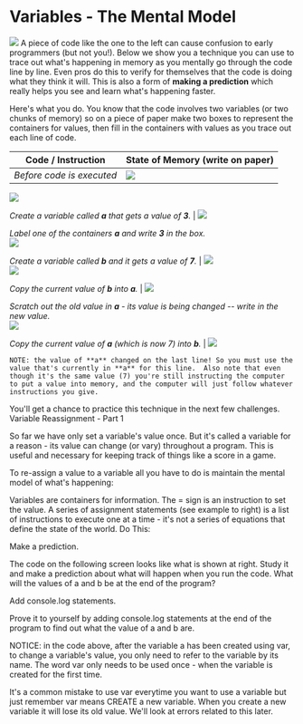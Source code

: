 # Variables - The Mental Model

![](https://images.code.org/af52f10dffc8980e9b291b42057d9f8c-image-1445006639426.png) A piece of code like the one to the left can cause confusion to early programmers (but not you!). Below we show you a technique you can use to trace out what's happening in memory as you mentally go through the code line by line.  Even pros do this to verify for themselves that the code is doing what they think it will.  This is also a form of **making a prediction** which really helps you see and learn what's happening faster.

Here's what you do.  You know that the code involves two variables (or two chunks of memory) so on a piece of paper make two boxes to represent the containers for values, then fill in the containers with values as you trace out each line of code.

Code / Instruction                                                                                                                                           | State of Memory (write on paper)                                                                                                                                                                                                                                                                                                                                                                                         
------------------------------------------------------------------------------------------------------------------------------------------------------------ | -------------------------------------------------------------------------------------------------------------------------------------------------------------------------------------------------------------------------------------------------------------------------------------------------------------------------------------------------------------------------------------------------------------------------
_Before code is executed_                                                                                                                                    | ![](https://images.code.org/bad35e967dcf51a1d9ce46cffaaedfc5-image-1445958547212.png)                                                                                                                                                                                                                                                                                                                                    
![](https://images.code.org/ea0eb0595929c5fb8bcfc199b254840e-image-1445007367058.png) 

_Create a variable called **a** that gets a value of **3**._   | ![](https://images.code.org/efa65abe4c939781c125740f0a0ffe37-image-1445958568049.png)

_Label one of the containers **a** and write **3** in the box._                                                                                                                                                                                                                                                             
![](https://images.code.org/91447282489a0bcd7e7905394e608ada-image-1445007368831.png) 

_Create a variable called **b** and it gets a value of **7**._ | ![](https://images.code.org/1b710c02d5084d5b62e4e5befe8c81de-image-1445958590104.png)                                                                                                                                                                                                                                                                                                                                    
![](https://images.code.org/738fff341d21e2b4235271ea137a1016-image-1445007370615.png)

_Copy the current value of **b** into **a**._                   | ![](https://images.code.org/93595f90f756bf2cd701aa99ae31f4da-image-1445958640960.png)

_Scratch out the old value in **a** - its value is being changed -- write in the new value._                                                                                                                                                                                                                              
![](https://images.code.org/4b0faa246754583696c4c0132277bda8-image-1445007372291.png)

_Copy the current value of **a** (which is now 7) into **b**._  | ![](https://images.code.org/6d1b2018cf280c0d4a000cf397f7815a-image-1445958664958.png)

    NOTE: the value of **a** changed on the last line! So you must use the value that's currently in **a** for this line.  Also note that even though it's the same value (7) you're still instructing the computer to put a value into memory, and the computer will just follow whatever instructions you give.


You'll get a chance to practice this technique in the next few challenges.
Variable Reassignment - Part 1

So far we have only set a variable's value once. But it's called a variable for a reason - its value can change (or vary) throughout a program. This is useful and necessary for keeping track of things like a score in a game.

To re-assign a value to a variable all you have to do is maintain the mental model of what's happening:

Variables are containers for information.
The = sign is an instruction to set the value.
A series of assignment statements (see example to right) is a list of instructions to execute one at a time - it's not a series of equations that define the state of the world.
Do This:



Make a prediction.

The code on the following screen looks like what is shown at right. Study it and make a prediction about what will happen when you run the code. What will the values of a and b be at the end of the program?

Add console.log statements.

Prove it to yourself by adding console.log statements at the end of the program to find out what the value of a and b are.

NOTICE: in the code above, after the variable a has been created using var, to change a variable's value, you only need to refer to the variable by its name. The word var only needs to be used once - when the variable is created for the first time.

It's a common mistake to use var everytime you want to use a variable but just remember var means CREATE a new variable. When you create a new variable it will lose its old value. We'll look at errors related to this later.
